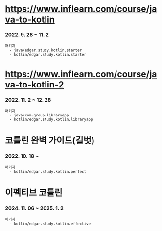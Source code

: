 # https://www.inflearn.com/course/java-to-kotlin
### 2022. 9. 28 ~ 11. 2

```
패키지
  - java/edgar.study.kotlin.starter
  - kotlin/edgar.study.kotlin.starter
```

# https://www.inflearn.com/course/java-to-kotlin-2
### 2022. 11. 2 ~ 12. 28

```
패키지
  - java/com.group.libraryapp
  - kotlin/edgar.study.kotlin.libraryapp
```

# 코틀린 완벽 가이드(길벗)
### 2022. 10. 18 ~ 

```
패키지
  - kotlin/edgar.study.kotlin.perfect
```

# 이펙티브 코틀린
### 2024. 11. 06 ~ 2025. 1. 2

```
패키지
  - kotlin/edgar.study.kotlin.effective
```

